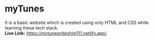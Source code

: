 # myTunes
It is a basic website which is created using only HTML and CSS while learning these tech stack.
<br>
<strong>Live Link:</strong>
https://mytunesniteshim111.netlify.app/
